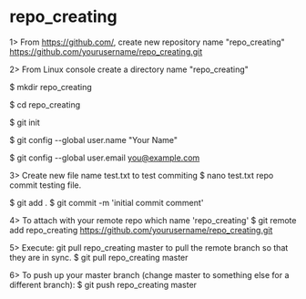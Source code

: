 repo_creating
=============

1> From https://github.com/, create new repository name "repo_creating"
   https://github.com/yourusername/repo_creating.git

2> From Linux console create a directory name "repo_creating"
  
   $ mkdir repo_creating

   $ cd repo_creating

   $ git init

   $ git config --global user.name "Your Name"
   
   $ git config --global user.email you@example.com

3> Create new file name test.txt to test commiting
   $ nano test.txt
     repo commit testing file.   
   
   $ git add .
   $ git commit -m 'initial commit comment'
  
4> To attach with your remote repo which name 'repo_creating' 
   $ git remote add repo_creating https://github.com/yourusername/repo_creating.git 
   
5> Execute: git pull repo_creating master to pull the remote branch so that they are in sync.
   $ git pull repo_creating master
   
6> To push up your master branch (change master to something else for a different branch): 
   $ git push repo_creating master
   
